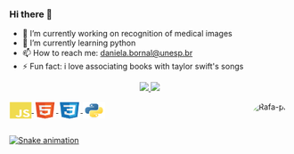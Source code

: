 ### Hi there 👋


- 🔭 I’m currently working on recognition of medical images
- 🌱 I’m currently learning python
- 📫 How to reach me: daniela.bornal@unesp.br
- ⚡ Fun fact: i love associating books with taylor swift's songs


<div align="center">
  <a href="https://github.com/danibornal">
    <img height="180em" src="https://github-readme-stats.vercel.app/api?username=danibornal&show_icons=false&theme=dracula&include_all_commits=true&count_private=true"/>
    <img height="180em" src="https://github-readme-stats.vercel.app/api/top-langs/?username=danibornal&layout=compact&langs_count=7&theme=dracula"/>
</div>
  <div style="display: inline_block"><br>
  <img align="center" alt="Rafa-Js" height="30" width="40" src="https://raw.githubusercontent.com/devicons/devicon/master/icons/javascript/javascript-plain.svg">
  <img align="center" alt="Rafa-HTML" height="30" width="40" src="https://raw.githubusercontent.com/devicons/devicon/master/icons/html5/html5-original.svg">
  <img align="center" alt="Rafa-CSS" height="30" width="40" src="https://raw.githubusercontent.com/devicons/devicon/master/icons/css3/css3-original.svg">
  <img align="center" alt="Rafa-Python" height="30" width="40" src="https://raw.githubusercontent.com/devicons/devicon/master/icons/python/python-original.svg">
  <img align="right" alt="Rafa-pic" height="150" style="border-radius:50px;" src="https://media.discordapp.net/attachments/639956127056134178/890373478988013628/Publicacoes_Instagram_1_1.png?width=676&height=676">
    </div>
  
  
  ##
 
<div> 
  
  
![Snake animation](https://github.com/danibornal/danibornal/blob/output/github-contribution-grid-snake.svg)
 
  </div>
